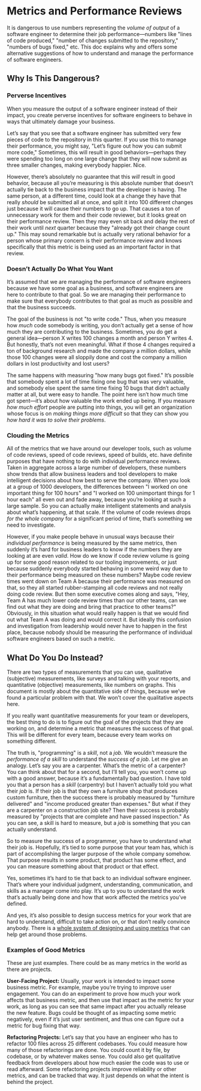 # Metrics and Performance Reviews

It is dangerous to use numbers representing the _volume of output_ of a software
engineer to determine their job performance—numbers like "lines of code
produced," "number of changes submitted to the repository," "numbers of bugs
fixed," etc. This doc explains why and offers some alternative suggestions of
how to understand and manage the performance of software engineers.

## Why Is This Dangerous?

### Perverse Incentives

When you measure the output of a software engineer instead of their impact, you
create perverse incentives for software engineers to behave in ways that
ultimately damage your business.

Let’s say that you see that a software engineer has submitted very few pieces of
code to the repository in this quarter. If you use this to manage their
performance, you might say, "Let’s figure out how you can submit more code,"
Sometimes, this will result in good behaviors—perhaps they were spending too
long on one large change that they will now submit as three smaller changes,
making everybody happier. Nice.

However, there’s absolutely no guarantee that this _will_ result in good
behavior, because all you’re measuring is this absolute number that doesn’t
actually tie back to the business impact that the developer is having. The same
person, at a different time, could look at a change they have that really
_should_ be submitted all at once, and split it into 100 different changes just
because it will cause their numbers to go up. That causes a ton of unnecessary
work for them and their code reviewer, but it looks great on their performance
review. Then they may even sit back and delay the rest of their work until
_next_ quarter because they "already got their change count up." This may sound
remarkable but is actually very rational behavior for a person whose primary
concern is their performance review and knows specifically that this metric is
being used as an important factor in that review.

### Doesn’t Actually Do What You Want

It’s assumed that we are managing the performance of software engineers because
we have some goal as a business, and software engineers are here to contribute
to that goal. So we are managing their performance to make sure that everybody
contributes to that goal as much as possible and that the business succeeds.

The goal of the business is not "to write code." Thus, when you measure how
_much_ code somebody is writing, you don’t actually get a sense of how much they
are contributing to the business. Sometimes, you do get a general idea—person X
writes 100 changes a month and person Y writes 4. But honestly, that’s not even
meaningful. What if those 4 changes required a ton of background research and
made the company a million dollars, while those 100 changes were all sloppily
done and cost the company a million dollars in lost productivity and lost users?

The same happens with measuring "how many bugs got fixed." It’s possible that
somebody spent a lot of time fixing one bug that was very valuable, and somebody
else spent the same time fixing 10 bugs that didn’t actually matter at all, but
were easy to handle. The point here isn’t how much time got spent—it’s about
how valuable the work ended up being. If you measure _how much effort_ people
are putting into things, you will get an organization whose focus is on _making
things more difficult_ so that they can show you _how hard it was to solve their
problems_.

### Clouding the Metrics

All of the metrics that we have around our developer tools, such as volume of
code reviews, speed of code reviews, speed of builds, etc. have definite
purposes that have nothing to do with individual performance reviews. Taken in
aggregate across a large number of developers, these numbers show trends that
allow business leaders and tool developers to make intelligent decisions about
how best to serve the company. When you look at a group of 1000 developers, the
differences between "I worked on one important thing for 100 hours" and "I
worked on 100 unimportant things for 1 hour each" all even out and fade away,
because you’re looking at such a large sample. So you can actually make
intelligent statements and analysis about what’s happening, at that scale. If
the volume of code reviews drops _for the whole company_ for a significant
period of time, that’s something we need to investigate.

However, if you make people behave in unusual ways because their _individual
performance_ is being measured by the same metrics, then suddenly it’s hard for
business leaders to know if the numbers they are looking at are even _valid_.
How do we know if code review volume is going up for some good reason related to
our tooling improvements, or just because suddenly everybody started behaving in
some weird way due to their performance being measured on these numbers? Maybe
code review times went down on Team A because their performance was measured on
that, so they all started rubber-stamping all code reviews and not really doing
code review. But then some executive comes along and says, "Hey, Team A has much
lower code review times than our other teams, can we find out what they are
doing and bring that practice to other teams?" Obviously, in this situation what
would really happen is that we would find out what Team A was doing and would
correct it. But ideally this confusion and investigation from leadership would
never have to happen in the first place, because nobody should be measuring the
performance of individual software engineers based on such a metric.

## What Do You Do Instead?

There are two types of measurements that you can use, qualitative (subjective)
measurements, like surveys and talking with your reports, and quantitative
(objective) measurements, like numbers on graphs. This document is mostly about
the quantitative side of things, because we’ve found a particular problem with
that. We won’t cover the qualitative aspects here.

If you really want quantitative measurements for your team or developers, the
best thing to do is to figure out the goal of the projects that they are working
on, and determine a metric that measures the success of that goal. This will be
different for every team, because every team works on something different.

The truth is, "programming" is a _skill_, not a _job._ We wouldn’t measure the
_performance of a skill_ to understand the _success of a job._ Let me give an
analogy. Let’s say you are a carpenter. What’s the metric of a carpenter? You
can think about that for a second, but I’ll tell you, you won’t come up with a
good answer, because it’s a fundamentally bad question. I have told you that a
person has a _skill_ (carpentry) but I haven’t actually told you what their
_job_ is. If their job is that they own a furniture shop that produces custom
furniture, then the success there is probably measured by "furniture delivered"
and "income produced greater than expenses." But what if they are a carpenter on
a construction job site? Then their success is probably measured by "projects
that are complete and have passed inspection." As you can see, a skill is hard
to measure, but a _job_ is something that you can actually understand.

So to measure the success of a programmer, you have to understand what their job
is. Hopefully, it’s tied to some purpose that your team has, which is part of
accomplishing the larger purpose of the whole company somehow. That purpose
results in some product, that product has some effect, and you can measure
something about that product or that effect.

Yes, sometimes it’s hard to tie that back to an individual software engineer.
That’s where your individual judgment, understanding, communication, and skills
as a manager come into play. It’s up to you to understand the work that’s
actually being done and how that work affected the metrics you’ve defined.

And yes, it’s also possible to design success metrics for your work that are
hard to understand, difficult to take action on, or that don’t really convince
anybody. There is a [whole system of designing and using
metrics](goals-signals-metrics.md) that can help get around those problems.

### Examples of Good Metrics

These are just examples. There could be as many metrics in the world as there
are projects.

**User-Facing Project:** Usually, your work is intended to impact some business
metric. For example, maybe you’re trying to improve user engagement. You
can do an experiment to prove how much your work affects that business metric,
and then use that impact as the metric for your work, as long as you can see
that same impact after you actually release the new feature. Bugs could be
thought of as impacting some metric negatively, even if it’s just user
sentiment, and thus one can figure out a metric for bug fixing that way.

**Refactoring Projects:** Let’s say that you have an engineer who has to
refactor 100 files across 25 different codebases. You could measure how many of
those refactorings are done. You could count it by file, by codebase, or by
whatever makes sense. You could also get qualitative feedback from developers
about how much easier the code was to use or read afterward. Some refactoring
projects improve reliability or other metrics, and can be tracked that way. It
just depends on what the intent is behind the project.